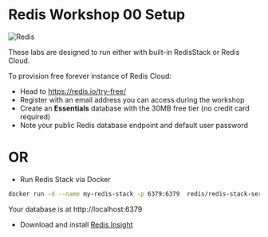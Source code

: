 # Redis Workshop 00 Setup

![Redis](https://redis.com/wp-content/themes/wpx/assets/images/logo-redis.svg?auto=webp&quality=85,75&width=120)

These labs are designed to run either with built-in RedisStack or Redis Cloud.

To provision free forever instance of Redis Cloud:
- Head to https://redis.io/try-free/
- Register with an email address you can access during the workshop
- Create an **Essentials** database with the 30MB free tier (no credit card required)
- Note your public Redis database endpoint and default user password

# OR

- Run Redis Stack via Docker
```bash
docker run -d --name my-redis-stack -p 6379:6379  redis/redis-stack-server:latest
```
Your database is at http://localhost:6379

- Download and install [Redis Insight](https://redis.io/insight/)

